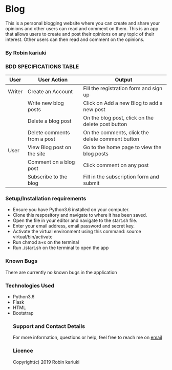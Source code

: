 # Blog
This is  a personal blogging website where you can create and share your opinions and other users can read and comment on them. 
This is an app that allows users to create and post their opinions on any topic of their interest. Other users can then read and comment on the opinions.

### By Robin kariuki

### BDD SPECIFICATIONS TABLE

| User                               |          User Action               |          Output                                 |
|------------------------------------|------------------------------------|-------------------------------------------------|
| Writer                             | Create an Account                  |      Fill the registration form and sign up     |
|                                    | Write new blog posts               |      Click on Add a new Blog to add a new post  |
|                                    | Delete a blog post                 |On the blog post, click on the delete post button|
|                                    | Delete comments from a post        |On the comments, click the delete comment button |
| User                               | View Blog post on the site         | Go to the home page to view the blog posts      |
|                                    |  Comment on a blog post            | Click comment on any  post                      |
|                                    |  Subscribe to the blog             | Fill in the subscription form and submit        |      

### Setup/Installation requirements

<ul>
<li> Ensure you have Python3.6 installed on your computer.</li>
<li>Clone this respository and navigate to where it has been saved.</li>
<li>Open the file in your editor and navigate to the start.sh file.</li>
<li>Enter your email address, email password and secret key.</li>
<li>Activate the virtual environment using this command: source virtual/bin/activate</li>
<li>Run chmod a+x on the terminal</li>
<li>Run ./start.sh on the terminal to open the app</li>
</ul>

### Known Bugs

There are currently no known bugs in the application

### Technologies Used

<ul>
<li>Python3.6</li>
<li>Flask</li>
<li>HTML</li>
<li>Bootstrap</li>

### Support and Contact Details

For more information, questions or help, feel free to reach me on [email](robinkaris7@gmail.com)

### Licence
Copyright(c) 2019 Robin kariuki
